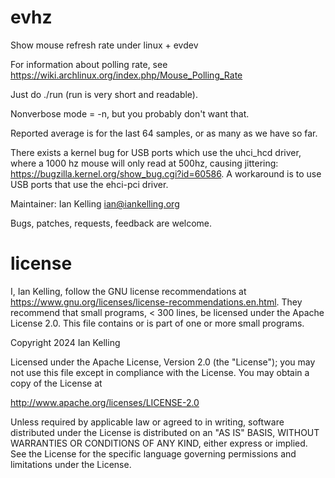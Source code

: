 # evhz

Show mouse refresh rate under linux + evdev

For information about polling rate, see https://wiki.archlinux.org/index.php/Mouse_Polling_Rate

Just do ./run (run is very short and readable).

Nonverbose mode = -n, but you probably don't want that.

Reported average is for the last 64 samples, or as many as we have so far.

There exists a kernel bug for USB ports which use the uhci_hcd driver,
where a 1000 hz mouse will only read at 500hz, causing jittering:
https://bugzilla.kernel.org/show_bug.cgi?id=60586. A workaround is to
use USB ports that use the ehci-pci driver.

Maintainer: Ian Kelling <ian@iankelling.org>

Bugs, patches, requests, feedback are welcome.


# license

I, Ian Kelling, follow the GNU license recommendations at
https://www.gnu.org/licenses/license-recommendations.en.html. They
recommend that small programs, < 300 lines, be licensed under the
Apache License 2.0. This file contains or is part of one or more small
programs.

Copyright 2024 Ian Kelling

Licensed under the Apache License, Version 2.0 (the "License");
you may not use this file except in compliance with the License.
You may obtain a copy of the License at

http://www.apache.org/licenses/LICENSE-2.0

Unless required by applicable law or agreed to in writing, software
distributed under the License is distributed on an "AS IS" BASIS,
WITHOUT WARRANTIES OR CONDITIONS OF ANY KIND, either express or implied.
See the License for the specific language governing permissions and
limitations under the License.
